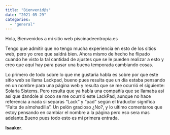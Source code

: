```yaml
---
title: "Bienvenid@s"
date: "2021-05-29"
categories: 
  - "general"
---
```


Hola, Bienvenidos a mi sitio web piscinadeentropia.es

Tengo que admitir que no tengo mucha experiencia en esto de los sitios web, pero yo creo que saldrá bien. Ahora mismo de hecho he flipado cuando he visto la tal cantidad de ajustes que se le pueden realizar a esto y creo que aquí hay para pasar una buena temporada cambiando cosas.

Lo primero de todo sobre lo que me gustaría habla es sobre por que este sitio web se llama Lackpad, bueno pues resulta que un día estaba pensando en un nombre para una página web y resulta que se me ocurrió el siguiente: Solaria Sistems. Pero resulta que ya había una compañía que se llamaba así así que dandole al coco se me ocurrió este LackPad, aunque no hace referencia a nada si separas “Lack” y “pad” según el traductor significa “Falta de almohadilla”. Un pelón gracioso ¿No?, y lo ultimo comentaros que estoy pensando en cambiar el nombre a la página pero eso sera mas adelante.Bueno pues todo esto es mi primera entrada.

**Isaaker**.
